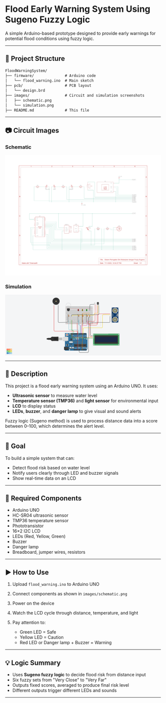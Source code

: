 # Flood Early Warning System Using Sugeno Fuzzy Logic

A simple Arduino-based prototype designed to provide early warnings for potential flood conditions using fuzzy logic.

---

## 📁 Project Structure

```
FloodWarningSystem/
├── firmware/              # Arduino code
│   └── flood_warning.ino  # Main sketch
├── pcb/                   # PCB layout
│   └── design.brd
├── images/                # Circuit and simulation screenshots
│   ├── schematic.png
│   └── simulation.png
├── README.md              # This file
```

---

## 📷 Circuit Images

### Schematic

![Schematic](Flood%20Early%20Warning%20System%20Using%20Sugeno%20Fuzzy%20Logic/Images/schematic.jpg)


### Simulation

![Simulation](Flood%20Early%20Warning%20System%20Using%20Sugeno%20Fuzzy%20Logic/Images/simulation.png)

---

## 🧾 Description

This project is a flood early warning system using an Arduino UNO. It uses:

* **Ultrasonic sensor** to measure water level
* **Temperature sensor (TMP36)** and **light sensor** for environmental input
* **LCD** to display status
* **LEDs**, **buzzer**, and **danger lamp** to give visual and sound alerts

Fuzzy logic (Sugeno method) is used to process distance data into a score between 0–100, which determines the alert level.

---

## 🎯 Goal

To build a simple system that can:

* Detect flood risk based on water level
* Notify users clearly through LED and buzzer signals
* Show real-time data on an LCD

---

## 🔧 Required Components

* Arduino UNO
* HC-SR04 ultrasonic sensor
* TMP36 temperature sensor
* Phototransistor
* 16×2 I2C LCD
* LEDs (Red, Yellow, Green)
* Buzzer
* Danger lamp
* Breadboard, jumper wires, resistors

---

## ▶️ How to Use

1. Upload `flood_warning.ino` to Arduino UNO
2. Connect components as shown in `images/schematic.png`
3. Power on the device
4. Watch the LCD cycle through distance, temperature, and light
5. Pay attention to:

   * Green LED = Safe
   * Yellow LED = Caution
   * Red LED or Danger lamp + Buzzer = Warning

---

## 💡 Logic Summary

* Uses **Sugeno fuzzy logic** to decide flood risk from distance input
* Six fuzzy sets from "Very Close" to "Very Far"
* Outputs fixed scores, averaged to produce final risk level
* Different outputs trigger different LEDs and sounds

---
